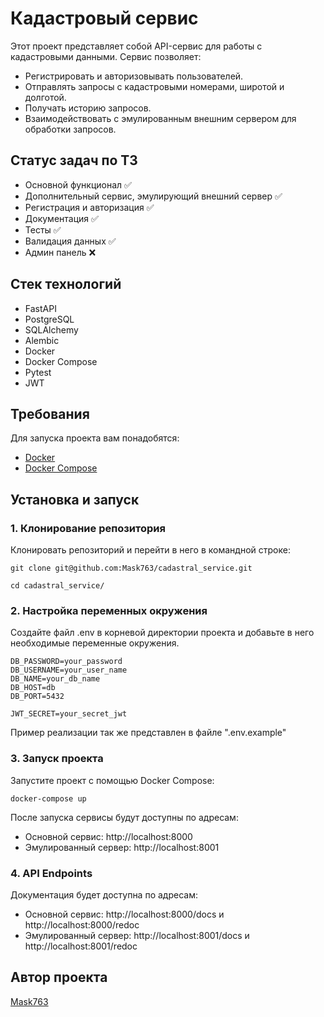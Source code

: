 # Кадастровый сервис

Этот проект представляет собой API-сервис для работы с кадастровыми данными. Сервис позволяет:
- Регистрировать и авторизовывать пользователей.
- Отправлять запросы с кадастровыми номерами, широтой и долготой.
- Получать историю запросов.
- Взаимодействовать с эмулированным внешним сервером для обработки запросов.

## Статус задач по ТЗ

- Основной функционал ✅
- Дополнительный сервис, эмулирующий внешний сервер ✅
- Регистрация и авторизация ✅
- Документация ✅
- Тесты ✅
- Валидация данных ✅
- Админ панель ❌

## Стек технологий

- FastAPI
- PostgreSQL
- SQLAlchemy
- Alembic
- Docker
- Docker Compose
- Pytest
- JWT

## Требования

Для запуска проекта вам понадобятся:

- [Docker](https://docs.docker.com/get-docker/)
- [Docker Compose](https://docs.docker.com/compose/install/)

## Установка и запуск

### 1. Клонирование репозитория

Клонировать репозиторий и перейти в него в командной строке:

```
git clone git@github.com:Mask763/cadastral_service.git
```

```
cd cadastral_service/
```

### 2. Настройка переменных окружения

Создайте файл .env в корневой директории проекта и добавьте в него необходимые переменные окружения.

```
DB_PASSWORD=your_password
DB_USERNAME=your_user_name
DB_NAME=your_db_name
DB_HOST=db
DB_PORT=5432

JWT_SECRET=your_secret_jwt
```

Пример реализации так же представлен в файле ".env.example"

### 3. Запуск проекта

Запустите проект с помощью Docker Compose:
```
docker-compose up
```

После запуска сервисы будут доступны по адресам:

- Основной сервис: http://localhost:8000
- Эмулированный сервер: http://localhost:8001

### 4. API Endpoints

Документация будет доступна по адресам:

- Основной сервис: http://localhost:8000/docs и http://localhost:8000/redoc
- Эмулированный сервер: http://localhost:8001/docs и http://localhost:8001/redoc

## Автор проекта

[Mask763](https://github.com/Mask763)
